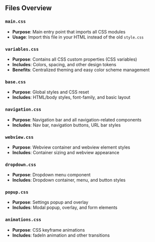 ## Files Overview

### `main.css`
- **Purpose**: Main entry point that imports all CSS modules
- **Usage**: Import this file in your HTML instead of the old `style.css`

### `variables.css`
- **Purpose**: Contains all CSS custom properties (CSS variables)
- **Includes**: Colors, spacing, and other design tokens
- **Benefits**: Centralized theming and easy color scheme management

### `base.css`
- **Purpose**: Global styles and CSS reset
- **Includes**: HTML/body styles, font-family, and basic layout

### `navigation.css`
- **Purpose**: Navigation bar and all navigation-related components
- **Includes**: Nav bar, navigation buttons, URL bar styles

### `webview.css`
- **Purpose**: Webview container and webview element styles
- **Includes**: Container sizing and webview appearance

### `dropdown.css`
- **Purpose**: Dropdown menu component
- **Includes**: Dropdown container, menu, and button styles

### `popup.css`
- **Purpose**: Settings popup and overlay
- **Includes**: Modal popup, overlay, and form elements

### `animations.css`
- **Purpose**: CSS keyframe animations
- **Includes**: fadeIn animation and other transitions
